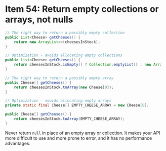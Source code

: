# Item 54: Return empty collections or arrays, not nulls

```java
// The right way to return a possibly empty collection
public List<Cheese> getCheeses() {
    return new ArrayList<>(cheesesInStock);    
}
```

```java
// Optimization - avoids allocating empty collections
public List<Cheese> getCheeses() {
    return cheesesInStock.isEmpty() ? Collection.emptyList() : new ArrayList<>(cheesesInStock);
}
```

```java
// The right way to return a possibly empty array
public Cheese[] getCheeses() {
    return cheesesInStock.toArray(new Cheese[0]);
}
```

```java
// Optimization - avoids allocating empty arrays
private static final Cheese[] EMPTY_CHEESE_ARRAY = new Cheese[0];

public Cheese[] getCheeses() {
    return cheesesInStock.toArray(EMPTY_CHEESE_ARRAY);    
}
```

Never return `null` in place of an empty array or collection. It makes your API more difficult to use and more prone 
to error, and it has no performance advantages.
